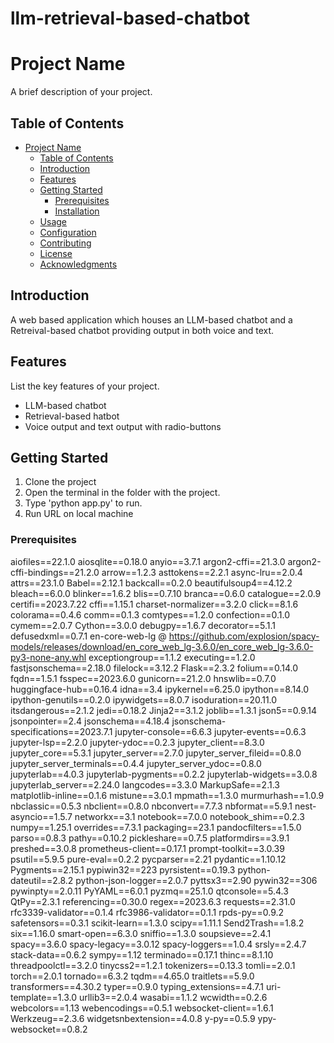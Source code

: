 # llm-retrieval-based-chatbot
# Project Name

A brief description of your project.

## Table of Contents

- [Project Name](#project-name)
  - [Table of Contents](#table-of-contents)
  - [Introduction](#introduction)
  - [Features](#features)
  - [Getting Started](#getting-started)
    - [Prerequisites](#prerequisites)
    - [Installation](#installation)
  - [Usage](#usage)
  - [Configuration](#configuration)
  - [Contributing](#contributing)
  - [License](#license)
  - [Acknowledgments](#acknowledgments)

## Introduction

A web based application which houses an LLM-based chatbot and a Retreival-based chatbot providing output in both voice and text.

## Features

List the key features of your project.

- LLM-based chatbot
- Retrieval-based hatbot
- Voice output and text output with radio-buttons

## Getting Started

1. Clone the project
2. Open the terminal in the folder with the project.
3. Type 'python app.py' to run.
4. Run URL on local machine

### Prerequisites

aiofiles==22.1.0
aiosqlite==0.18.0
anyio==3.7.1
argon2-cffi==21.3.0
argon2-cffi-bindings==21.2.0
arrow==1.2.3
asttokens==2.2.1
async-lru==2.0.4
attrs==23.1.0
Babel==2.12.1
backcall==0.2.0
beautifulsoup4==4.12.2
bleach==6.0.0
blinker==1.6.2
blis==0.7.10
branca==0.6.0
catalogue==2.0.9
certifi==2023.7.22
cffi==1.15.1
charset-normalizer==3.2.0
click==8.1.6
colorama==0.4.6
comm==0.1.3
comtypes==1.2.0
confection==0.1.0
cymem==2.0.7
Cython==3.0.0
debugpy==1.6.7
decorator==5.1.1
defusedxml==0.7.1
en-core-web-lg @ https://github.com/explosion/spacy-models/releases/download/en_core_web_lg-3.6.0/en_core_web_lg-3.6.0-py3-none-any.whl
exceptiongroup==1.1.2
executing==1.2.0
fastjsonschema==2.18.0
filelock==3.12.2
Flask==2.3.2
folium==0.14.0
fqdn==1.5.1
fsspec==2023.6.0
gunicorn==21.2.0
hnswlib==0.7.0
huggingface-hub==0.16.4
idna==3.4
ipykernel==6.25.0
ipython==8.14.0
ipython-genutils==0.2.0
ipywidgets==8.0.7
isoduration==20.11.0
itsdangerous==2.1.2
jedi==0.18.2
Jinja2==3.1.2
joblib==1.3.1
json5==0.9.14
jsonpointer==2.4
jsonschema==4.18.4
jsonschema-specifications==2023.7.1
jupyter-console==6.6.3
jupyter-events==0.6.3
jupyter-lsp==2.2.0
jupyter-ydoc==0.2.3
jupyter_client==8.3.0
jupyter_core==5.3.1
jupyter_server==2.7.0
jupyter_server_fileid==0.8.0
jupyter_server_terminals==0.4.4
jupyter_server_ydoc==0.8.0
jupyterlab==4.0.3
jupyterlab-pygments==0.2.2
jupyterlab-widgets==3.0.8
jupyterlab_server==2.24.0
langcodes==3.3.0
MarkupSafe==2.1.3
matplotlib-inline==0.1.6
mistune==3.0.1
mpmath==1.3.0
murmurhash==1.0.9
nbclassic==0.5.3
nbclient==0.8.0
nbconvert==7.7.3
nbformat==5.9.1
nest-asyncio==1.5.7
networkx==3.1
notebook==7.0.0
notebook_shim==0.2.3
numpy==1.25.1
overrides==7.3.1
packaging==23.1
pandocfilters==1.5.0
parso==0.8.3
pathy==0.10.2
pickleshare==0.7.5
platformdirs==3.9.1
preshed==3.0.8
prometheus-client==0.17.1
prompt-toolkit==3.0.39
psutil==5.9.5
pure-eval==0.2.2
pycparser==2.21
pydantic==1.10.12
Pygments==2.15.1
pypiwin32==223
pyrsistent==0.19.3
python-dateutil==2.8.2
python-json-logger==2.0.7
pyttsx3==2.90
pywin32==306
pywinpty==2.0.11
PyYAML==6.0.1
pyzmq==25.1.0
qtconsole==5.4.3
QtPy==2.3.1
referencing==0.30.0
regex==2023.6.3
requests==2.31.0
rfc3339-validator==0.1.4
rfc3986-validator==0.1.1
rpds-py==0.9.2
safetensors==0.3.1
scikit-learn==1.3.0
scipy==1.11.1
Send2Trash==1.8.2
six==1.16.0
smart-open==6.3.0
sniffio==1.3.0
soupsieve==2.4.1
spacy==3.6.0
spacy-legacy==3.0.12
spacy-loggers==1.0.4
srsly==2.4.7
stack-data==0.6.2
sympy==1.12
terminado==0.17.1
thinc==8.1.10
threadpoolctl==3.2.0
tinycss2==1.2.1
tokenizers==0.13.3
tomli==2.0.1
torch==2.0.1
tornado==6.3.2
tqdm==4.65.0
traitlets==5.9.0
transformers==4.30.2
typer==0.9.0
typing_extensions==4.7.1
uri-template==1.3.0
urllib3==2.0.4
wasabi==1.1.2
wcwidth==0.2.6
webcolors==1.13
webencodings==0.5.1
websocket-client==1.6.1
Werkzeug==2.3.6
widgetsnbextension==4.0.8
y-py==0.5.9
ypy-websocket==0.8.2


